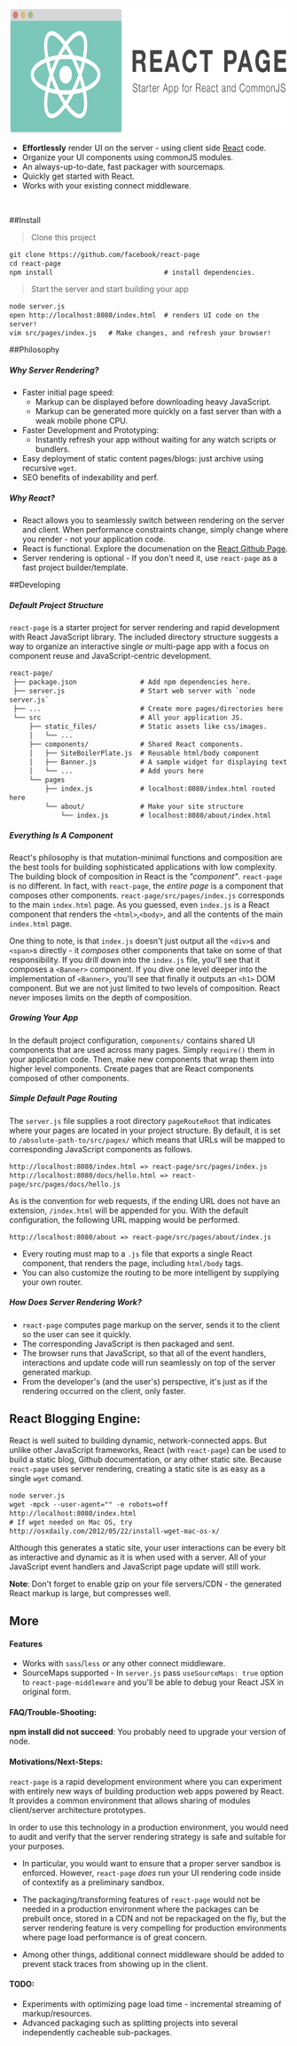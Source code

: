 <img height="224px" width="704px" src="./src/static_files/images/ReactPageLogo@2x.png"/>


  - **Effortlessly** render UI on the server - using client side
  [React](http://www.github.com/facebook/react/) code.
  - Organize your UI components using commonJS modules.
  - An always-up-to-date, fast packager with sourcemaps.
  - Quickly get started with React.
  - Works with your existing connect middleware.

<br>

##Install

> Clone this project

    git clone https://github.com/facebook/react-page
    cd react-page
    npm install                            # install dependencies.
    
> Start the server and start building your app

    node server.js
    open http://localhost:8080/index.html  # renders UI code on the server!
    vim src/pages/index.js   # Make changes, and refresh your browser!

##Philosophy

##### Why Server Rendering?

  - Faster initial page speed:
    - Markup can be displayed before downloading heavy JavaScript.
    - Markup can be generated more quickly on a fast server than with a weak
    mobile phone CPU.
  - Faster Development and Prototyping:
    - Instantly refresh your app without waiting for any watch scripts or
    bundlers.
  - Easy deployment of static content pages/blogs: just archive using recursive
  `wget`.
  - SEO benefits of indexability and perf.


##### Why React?

  - React allows you to seamlessly switch between rendering on the server and
  client. When performance constraints change, simply
  change where you render - not your application code.
  - React is functional. Explore the documenation on the [React Github Page](http://www.github.com/facebook/react/).
  - Server rendering is optional - If you don't need it, use `react-page` as a fast project builder/template.


##Developing

##### Default Project Structure

`react-page` is a starter project for server rendering and rapid development
with React JavaScript library. The included directory structure suggests a way
to organize an interactive single _or_ multi-page app with a focus on
component reuse and JavaScript-centric development.


    react-page/
     ├── package.json                # Add npm dependencies here.
     ├── server.js                   # Start web server with `node server.js`
     ├── ...                         # Create more pages/directories here
     └── src                         # All your application JS.
         ├── static_files/           # Static assets like css/images.
         │   └── ...
         ├── components/             # Shared React components.
         │   ├── SiteBoilerPlate.js  # Reusable html/body component
         │   ├── Banner.js           # A sample widget for displaying text
         │   └── ...                 # Add yours here
         └── pages
             ├── index.js            # localhost:8080/index.html routed here
             └── about/              # Make your site structure
                 └── index.js        # localhost:8080/about/index.html


##### Everything Is A Component

React's philosophy is that mutation-minimal functions and composition are the
best tools for building sophisticated applications with low complexity. The
building block of composition in React is the _"component"_. `react-page` is no
different. In fact, with `react-page`, the _entire page_ is a component that
composes other components. `react-page/src/pages/index.js` corresponds to the
main `index.html` page. As you guessed, even `index.js` is a React component that
renders the `<html>`,`<body>`, and all the contents of the main `index.html`
page.

One thing to note, is that `index.js` doesn't just output all the `<div>`s and
`<span>`s directly - it _composes_ other components that take on some of that
responsibility. If you drill down into the `index.js` file, you'll see that it
composes a `<Banner>` component. If you dive one level deeper into the
implementation of `<Banner>`, you'll see that finally it outputs an `<h1>` DOM
component. But we are not just limited to two levels of composition. React never
imposes limits on the depth of composition.


##### Growing Your App

In the default project configuration, `components/` contains shared UI
components that are used across many pages. Simply `require()` them in your
application code. Then, make new components that wrap them into higher level
components. Create pages that are React components composed of other components.


##### Simple Default Page Routing

The `server.js` file supplies a root directory `pageRouteRoot` that indicates
where your pages are located in your project structure. By default, it is set to
`/absolute-path-to/src/pages/` which means that URLs will be mapped to
corresponding JavaScript components as follows.

    http://localhost:8080/index.html => react-page/src/pages/index.js
    http://localhost:8080/docs/hello.html => react-page/src/pages/docs/hello.js

As is the convention for web requests, if the ending URL does not have an
extension, `/index.html` will be appended for you. With the default
configuration, the following URL mapping would be performed.

    http://localhost:8080/about => react-page/src/pages/about/index.js

- Every routing must map to a `.js` file that exports a single React component,
  that renders the page, including `html/body` tags.
- You can also customize the routing to be more intelligent by supplying your
own router.


##### How Does Server Rendering Work?

  - `react-page` computes page markup on the server, sends it to the client so the
    user can see it quickly.
  - The corresponding JavaScript is then packaged and sent.
  - The browser runs that JavaScript, so that all of the event handlers,
  interactions and update code will run seamlessly on top of the server
  generated markup.
  - From the developer's (and the user's) perspective, it's just as if the
  rendering occurred on the client, only faster.



## React Blogging Engine:

React is well suited to building dynamic, network-connected apps. But unlike other JavaScript
frameworks, React (with `react-page`) can be used to build a static blog, Github documentation,
or any other static site. Because `react-page` uses server rendering, creating a static site
is as easy as a single `wget` comand.

    node server.js
    wget -mpck --user-agent="" -e robots=off http://localhost:8080/index.html
    # If wget needed on Mac OS, try http://osxdaily.com/2012/05/22/install-wget-mac-os-x/

Although this generates a static site, your user interactions can be every bit as
interactive and dynamic as it is when used with a server. All of your JavaScript event
handlers and JavaScript page update will still work.

**Note**: Don't forget to enable gzip on your file servers/CDN - the generated React
markup is large, but compresses well.





## More


#### Features
  - Works with `sass`/`less` or any other connect middleware.
  - SourceMaps supported - In `server.js` pass `useSourceMaps: true` option to
    `react-page-middleware` and you'll be able to debug your React JSX in original
    form.


#### FAQ/Trouble-Shooting:

**npm install did not succeed**: You probably need to upgrade your version of
node.


#### Motivations/Next-Steps:
`react-page` is a rapid development environment where you can experiment with
entirely new ways of building production web apps powered by React. It provides
a common environment that allows sharing of modules client/server architecture
prototypes.

In order to use this technology in a production environment, you would need to
audit and verify that the server rendering strategy is safe and suitable for
your purposes.

- In particular, you would want to ensure that a proper server
sandbox is enforced. However, `react-page` _does_ run your UI rendering code
inside of contextify as a preliminary sandbox.

- The packaging/transforming features of `react-page` would not be needed in a
production environment where the packages can be prebuilt once, stored in a CDN
and not be repackaged on the fly, but the server rendering feature is very
compelling for production environments where page load performance is of great
concern.

- Among other things, additional connect middleware should be added to prevent
stack traces from showing up in the client.



#### TODO:

  - Experiments with optimizing page load time - incremental streaming of
  markup/resources.
  - Advanced packaging such as splitting projects into several independently
  cacheable sub-packages.
